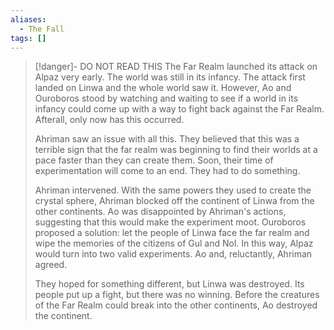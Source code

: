 ```yaml
---
aliases:
  - The Fall
tags: []
---
```

> [!danger]- DO NOT READ THIS
> The Far Realm launched its attack on Alpaz very early. The world was still in its infancy. The attack first landed on Linwa and the whole world saw it. However, Ao and Ouroboros stood by watching and waiting to see if a world in its infancy could come up with a way to fight back against the Far Realm. Afterall, only now has this occurred. 
> 
> Ahriman saw an issue with all this. They believed that this was a terrible sign that the far realm was beginning to find their worlds at a pace faster than they can create them. Soon, their time of experimentation will come to an end. They had to do something.
> 
> Ahriman intervened. With the same powers they used to create the crystal sphere, Ahriman blocked off the continent of Linwa from the other continents. Ao was disappointed by Ahriman's actions, suggesting that this would make the experiment moot. Ouroboros proposed a solution: let the people of Linwa face the far realm and wipe the memories of the citizens of Gul and Nol. In this way, Alpaz would turn into two valid experiments. Ao and, reluctantly, Ahriman agreed.
> 
> They hoped for something different, but Linwa was destroyed. Its people put up a fight, but there was no winning. Before the creatures of the Far Realm could break into the other continents, Ao destroyed the continent. 

